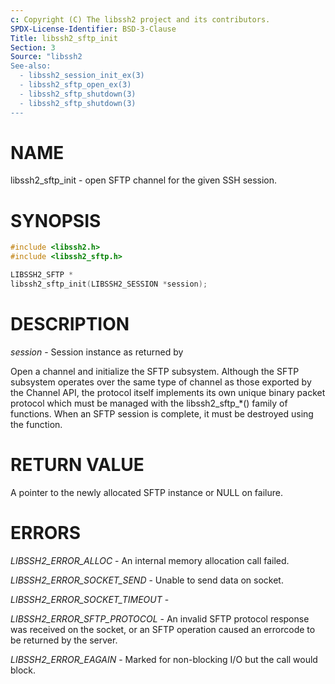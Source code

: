 ```yaml
---
c: Copyright (C) The libssh2 project and its contributors.
SPDX-License-Identifier: BSD-3-Clause
Title: libssh2_sftp_init
Section: 3
Source: "libssh2
See-also:
  - libssh2_session_init_ex(3)
  - libssh2_sftp_open_ex(3)
  - libssh2_sftp_shutdown(3)
  - libssh2_sftp_shutdown(3)
---
```


# NAME

libssh2_sftp_init - open SFTP channel for the given SSH session.

# SYNOPSIS

~~~c
#include <libssh2.h>
#include <libssh2_sftp.h>

LIBSSH2_SFTP *
libssh2_sftp_init(LIBSSH2_SESSION *session);
~~~

# DESCRIPTION

*session* - Session instance as returned by

Open a channel and initialize the SFTP subsystem. Although the SFTP subsystem
operates over the same type of channel as those exported by the Channel API,
the protocol itself implements its own unique binary packet protocol which
must be managed with the libssh2_sftp_*() family of functions. When an SFTP
session is complete, it must be destroyed using the
function.

# RETURN VALUE

A pointer to the newly allocated SFTP instance or NULL on failure.

# ERRORS

*LIBSSH2_ERROR_ALLOC* - An internal memory allocation call failed.

*LIBSSH2_ERROR_SOCKET_SEND* - Unable to send data on socket.

*LIBSSH2_ERROR_SOCKET_TIMEOUT* -

*LIBSSH2_ERROR_SFTP_PROTOCOL* - An invalid SFTP protocol response was
received on the socket, or an SFTP operation caused an errorcode to be
returned by the server.

*LIBSSH2_ERROR_EAGAIN* - Marked for non-blocking I/O but the call would
block.
